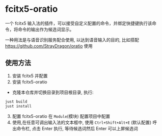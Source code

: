 # fcitx5-oratio

一个 fcitx5 输入法的插件，可以接受自定义配置的命令，并绑定快捷键执行该命令，将命令的输出作为候选词显示。

一种用法是与语音识别服务配合使用, 以达到语音输入的目的, 比如搭配 https://github.com/StrayDragon/oratio 使用

## 使用方法

1. 安装 fcitx5 并配置
2. 安装 fcitx5-oratio
- 克隆本仓库并切换目录到项目根目录, 执行:
```bash
just build
just install
```
3. 配置 fcitx5-oratio
在 `Module`(模块) 配置项目中配置
4. 使用,在任意可调出输入法的文本框中, 使用 `Ctrl+Shift+Alt+E` (默认配置) 呼出命令栏, 点击 Enter 执行, 等待候选词然后 Enter 可以上屏候选词

